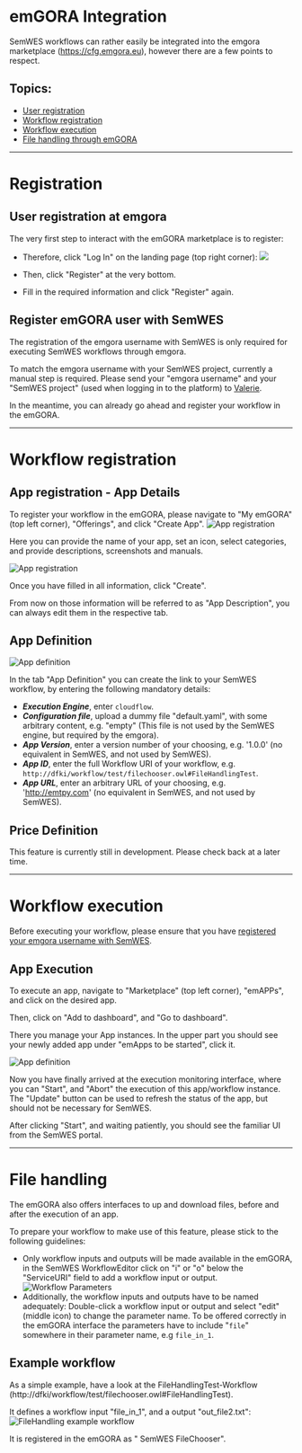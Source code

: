 # emGORA Integration

SemWES workflows can rather easily be integrated into the emgora marketplace (https://cfg.emgora.eu), however there are a few points to respect.

## Topics:
* [User registration](#registration)
* [Workflow registration](#workflow-registration)
* [Workflow execution](#workflow-execution)
* [File handling through emGORA](#file-handling)

---
# Registration

## User registration at emgora
The very first step to interact with the emGORA marketplace is to register:

* Therefore, click "Log In" on the landing page (top right corner):
![](emgora_img/login.png)

* Then, click "Register" at the very bottom.

* Fill in the required information and click "Register" again.

## Register emGORA user with SemWES
The registration of the emgora username with SemWES is only required for executing SemWES workflows through emgora.

To match the emgora username with your SemWES project, currently a manual step is required. Please send your "emgora username" and your "SemWES project" (used when logging in to the platform) to [Valerie]((mailto:valerie.poser@dfki.de)).

In the meantime, you can already go ahead and register your workflow in the emGORA.

---
# Workflow registration

## App registration - App Details
To register your workflow in the emGORA, please navigate to "My emGORA" (top left corner), "Offerings", and click "Create App".
![App registration](emgora_img/offerings.png)

Here you can provide the name of your app, set an icon, select categories, and provide descriptions, screenshots and manuals.

![App registration](emgora_img/create_app2.png)

Once you have filled in all information, click "Create".

From now on those information will be referred to as "App Description", you can always edit them in the respective tab.

## App Definition

![App definition](emgora_img/app_definition.png)

In the tab "App Definition" you can create the link to your SemWES workflow, by entering the following mandatory details:
* ***Execution Engine***, enter `cloudflow`.
* ***Configuration file***, upload a dummy file "default.yaml", with some arbitrary content, e.g. "empty" (This file is not used by the SemWES engine, but required by the emgora).
* ***App Version***, enter a version number of your choosing, e.g. '1.0.0' (no equivalent in SemWES, and not used by SemWES).
* ***App ID***, enter the full Workflow URI of your workflow, e.g. `http://dfki/workflow/test/filechooser.owl#FileHandlingTest`.
* ***App URL***, enter an arbitrary URL of your choosing, e.g. 'http://emtpy.com' (no equivalent in SemWES, and not used by SemWES).

## Price Definition
This feature is currently still in development. Please check back at a later time.

---
# Workflow execution
Before executing your workflow, please ensure that you have [registered your emgora username with SemWES](#register-emgora-user-with-Semwes).

## App Execution
To execute an app, navigate to "Marketplace" (top left corner), "emAPPs", and click on the desired app.

Then, click on "Add to dashboard", and "Go to dashboard".

There you manage your App instances. In the upper part you should see your newly added app under "emApps to be started", click it.

![App definition](emgora_img/app_exec4.png)

Now you have finally arrived at the execution monitoring interface, where you can "Start", and "Abort" the execution of this app/workflow instance. The "Update" button can be used to refresh the status of the app, but should not be necessary for SemWES.

After clicking "Start", and waiting patiently, you should see the familiar UI from the SemWES portal.

---
# File handling

The emGORA also offers interfaces to up and download files, before and after the execution of an app.

To prepare your workflow to make use of this feature, please stick to the following guidelines:

* Only workflow inputs and outputs will be made available in the emGORA, in the SemWES WorkflowEditor click on "i" or "o" below the "ServiceURI" field to add a workflow input or output.
![Workflow Parameters](emgora_img/workflow_parameters.png)
* Additionally, the workflow inputs and outputs have to be named adequately: Double-click a workflow input or output and select "edit"(middle icon) to change the parameter name. To be offered correctly in the emGORA interface the parameters have to include "`file`" somewhere in their parameter name, e.g `file_in_1`.

## Example workflow

As a simple example, have a look at the FileHandlingTest-Workflow (http://dfki/workflow/test/filechooser.owl#FileHandlingTest).

It defines a workflow input "file_in_1", and a output "out_file2.txt":
![FileHandling example workflow](emgora_img/filehandling_example.png)

It is registered in the emGORA as "
SemWES FileChooser".
